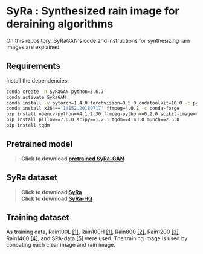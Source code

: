 # SyRa : Synthesized rain image for deraining algorithms
On this repository, SyRaGAN's code and instructions for synthesizing rain images are explained.

## Requirements
Install the dependencies:
```bash
conda create -n SyRaGAN python=3.6.7
conda activate SyRaGAN
conda install -y pytorch=1.4.0 torchvision=0.5.0 cudatoolkit=10.0 -c pytorch
conda install x264=='1!152.20180717' ffmpeg=4.0.2 -c conda-forge
pip install opencv-python==4.1.2.30 ffmpeg-python==0.2.0 scikit-image==0.16.2
pip install pillow==7.0.0 scipy==1.2.1 tqdm==4.43.0 munch==2.5.0
pip install tqdm
```


## Pretrained model
>**Click to download [pretrained SyRa-GAN](https://drive.google.com/file/d/1TGqwSroSOsS77J2rQVGXfCpT6jcI5fuQ/view?usp=sharing)**<br>


## SyRa dataset
>**Click to download [SyRa](https://drive.google.com/drive/folders/1SSLpAKuW6U2gPk6601agOMNeA5Kx5_zf?usp=sharing)**<br>
>**Click to download [SyRa-HQ](https://drive.google.com/drive/folders/1PUXDTdf0vGeZaH7sbc9xXCCTWM7ouwZ_?usp=sharing)**<br>

## Training dataset
As training data, Rain100L  [[1]](https://drive.google.com/drive/folders/1SSLpAKuW6U2gPk6601agOMNeA5Kx5_zf?usp=sharing), Rain100H [[1]](https://drive.google.com/drive/folders/1SSLpAKuW6U2gPk6601agOMNeA5Kx5_zf?usp=sharing), Rain800 [[2]](https://drive.google.com/drive/folders/1SSLpAKuW6U2gPk6601agOMNeA5Kx5_zf?usp=sharing), Rain1200 [[3]](https://drive.google.com/drive/folders/1SSLpAKuW6U2gPk6601agOMNeA5Kx5_zf?usp=sharing), Rain1400 [[4]](https://drive.google.com/drive/folders/1SSLpAKuW6U2gPk6601agOMNeA5Kx5_zf?usp=sharing), and SPA-data [[5]](https://drive.google.com/drive/folders/1SSLpAKuW6U2gPk6601agOMNeA5Kx5_zf?usp=sharing) were used.
The training image is used by concating each clear image and rain image.


